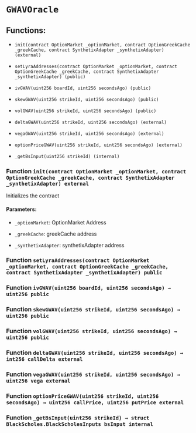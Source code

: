 # `GWAVOracle`

## Functions:

- `init(contract OptionMarket _optionMarket, contract OptionGreekCache _greekCache, contract SynthetixAdapter _synthetixAdapter) (external)`

- `setLyraAddresses(contract OptionMarket _optionMarket, contract OptionGreekCache _greekCache, contract SynthetixAdapter _synthetixAdapter) (public)`

- `ivGWAV(uint256 boardId, uint256 secondsAgo) (public)`

- `skewGWAV(uint256 strikeId, uint256 secondsAgo) (public)`

- `volGWAV(uint256 strikeId, uint256 secondsAgo) (public)`

- `deltaGWAV(uint256 strikeId, uint256 secondsAgo) (external)`

- `vegaGWAV(uint256 strikeId, uint256 secondsAgo) (external)`

- `optionPriceGWAV(uint256 strikeId, uint256 secondsAgo) (external)`

- `_getBsInput(uint256 strikeId) (internal)`

### Function `init(contract OptionMarket _optionMarket, contract OptionGreekCache _greekCache, contract SynthetixAdapter _synthetixAdapter) external`

Initializes the contract

#### Parameters:

- `_optionMarket`: OptionMarket Address

- `_greekCache`: greekCache address

- `_synthetixAdapter`: synthetixAdapter address

### Function `setLyraAddresses(contract OptionMarket _optionMarket, contract OptionGreekCache _greekCache, contract SynthetixAdapter _synthetixAdapter) public`

### Function `ivGWAV(uint256 boardId, uint256 secondsAgo) → uint256 public`

### Function `skewGWAV(uint256 strikeId, uint256 secondsAgo) → uint256 public`

### Function `volGWAV(uint256 strikeId, uint256 secondsAgo) → uint256 public`

### Function `deltaGWAV(uint256 strikeId, uint256 secondsAgo) → int256 callDelta external`

### Function `vegaGWAV(uint256 strikeId, uint256 secondsAgo) → uint256 vega external`

### Function `optionPriceGWAV(uint256 strikeId, uint256 secondsAgo) → uint256 callPrice, uint256 putPrice external`

### Function `_getBsInput(uint256 strikeId) → struct BlackScholes.BlackScholesInputs bsInput internal`
